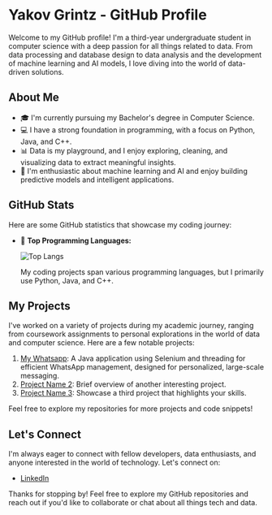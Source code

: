 # Yakov Grintz - GitHub Profile

Welcome to my GitHub profile! I'm a third-year undergraduate student in computer science with a deep passion for all things related to data. From data processing and database design to data analysis and the development of machine learning and AI models, I love diving into the world of data-driven solutions.

## About Me

- 🎓 I'm currently pursuing my Bachelor's degree in Computer Science.
- 💻 I have a strong foundation in programming, with a focus on Python, Java, and C++.
- 📊 Data is my playground, and I enjoy exploring, cleaning, and visualizing data to extract meaningful insights.
- 🤖 I'm enthusiastic about machine learning and AI and enjoy building predictive models and intelligent applications.

## GitHub Stats

Here are some GitHub statistics that showcase my coding journey:

- 🌟 **Top Programming Languages:**

   ![Top Langs](https://github-readme-stats.vercel.app/api/top-langs/?username=yakovgrintz&layout=compact)

   My coding projects span various programming languages, but I primarily use Python, Java, and C++.

## My Projects

I've worked on a variety of projects during my academic journey, ranging from coursework assignments to personal explorations in the world of data and computer science. Here are a few notable projects:

1. [My Whatsapp]((https://github.com/yakovgrintz/MyWhatsApp)): A Java application using Selenium and threading for efficient WhatsApp management, designed for personalized, large-scale messaging.
2. [Project Name 2](link-to-project-2): Brief overview of another interesting project.
3. [Project Name 3](link-to-project-3): Showcase a third project that highlights your skills.

Feel free to explore my repositories for more projects and code snippets!

## Let's Connect

I'm always eager to connect with fellow developers, data enthusiasts, and anyone interested in the world of technology. Let's connect on:

- [LinkedIn](https://www.linkedin.com/in/yakov-grintz/)

Thanks for stopping by! Feel free to explore my GitHub repositories and reach out if you'd like to collaborate or chat about all things tech and data.
